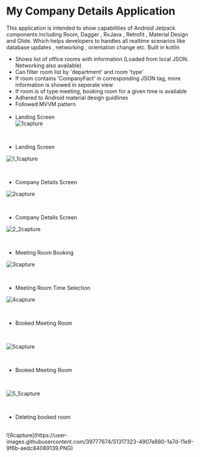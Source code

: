 # My Company Details Application

This application is intended to show capabilities of Android Jetpack components including Room, Dagger , RxJava , Retrofit , Material Design and Glide. Which helps developers to handles all realtime scenarios like database updates , networking , orientation change etc. Built in kotlin</br>

- Shows list of office rooms with information (Loaded from local JSON. Networking also available)
- Can filter room list by 'department' and room 'type'
- If room contains 'CompanyFact' in corresponding JSON tag, more information is showed in seperate view
- If room is of type meeting, booking room for a given time is available
- Adhered to Android material design guidlines
- Followed MVVM pattern
<br><br>
- Landing Screen <br>
![1capture](https://user-images.githubusercontent.com/39777674/51316966-448f0000-1a7c-11e9-9a18-941debc1cc12.PNG)
<br>

-  Landing Screen <br>

![1_1capture](https://user-images.githubusercontent.com/39777674/51316998-5e304780-1a7c-11e9-95e3-614641400130.PNG)

<br>

-  Company Details Screen  <br>

![2capture](https://user-images.githubusercontent.com/39777674/51369849-0d236080-1b1b-11e9-953f-40a9dc3797da.PNG)


<br>

- Company Details Screen  <br>

![2_2capture](https://user-images.githubusercontent.com/39777674/51317154-d6970880-1a7c-11e9-925c-97807b52e4ba.PNG)

<br>

- Meeting Room Booking <br>

![3capture](https://user-images.githubusercontent.com/39777674/51317187-ef072300-1a7c-11e9-9030-1d2fd4a0aa29.PNG)

<br>

- Meeting Room Time Selection <br>

![4capture](https://user-images.githubusercontent.com/39777674/51369876-2b895c00-1b1b-11e9-8bcb-76a3d171d78c.PNG)

<br>

- Booked Meeting Room 

<br>

![5capture](https://user-images.githubusercontent.com/39777674/51369905-46f46700-1b1b-11e9-82d0-3a3fcb26a680.PNG)

<br>

- Booked Meeting Room  

<br>

![5_5capture](https://user-images.githubusercontent.com/39777674/51317282-283f9300-1a7d-11e9-9a20-01e1799b8f2c.PNG)

<br>

- Deleting booked room 

<br>
![6capture](https://user-images.githubusercontent.com/39777674/51317323-4907e880-1a7d-11e9-9f6b-aedc84089139.PNG)





